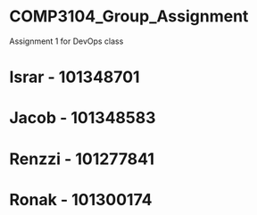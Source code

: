 # COMP3104_Group_Assignment
Assignment 1 for DevOps class

# Israr - 101348701

# Jacob - 101348583

# Renzzi - 101277841

# Ronak - 101300174
